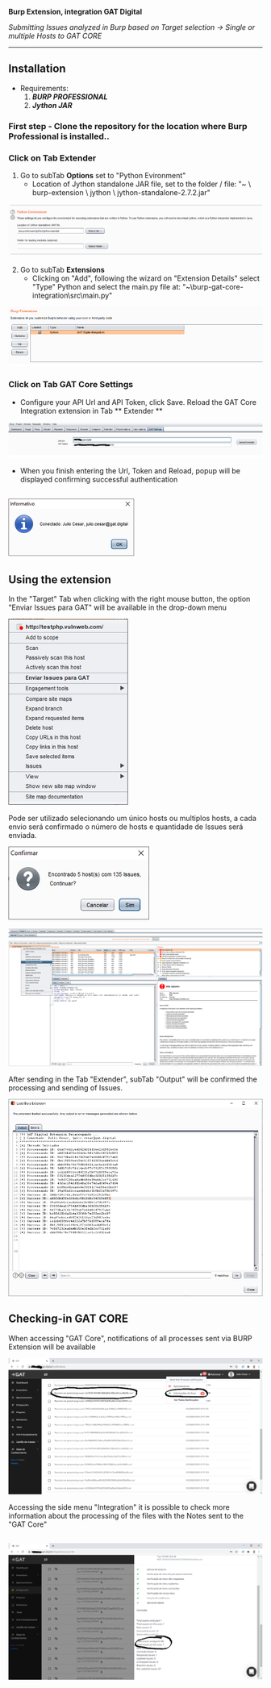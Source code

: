 **Burp Extension, integration GAT Digital**

*Submitting Issues analyzed in Burp based on Target selection -> Single or multiple Hosts to GAT CORE*

---

## Installation

* Requirements:
    1. ***BURP PROFESSIONAL***
    2. ***Jython JAR***

### First step - **Clone** the repository for the location where Burp Professional is installed..

### Click on Tab **Extender**
1. Go to subTab **Options** set to "Python Evironment"
     * Location of Jython standalone JAR file, set to the folder / file: "~ \ burp-extension \ jython \ jython-standalone-2.7.2.jar"


![Alt text](images/img-1.png?raw=true "Environment Configuration")

2. Go to subTab **Extensions**
     * Clicking on "Add", following the wizard on "Extension Details"
     select "Type" Python and select the main.py file at: "~\burp-gat-core-integration\src\main.py"

![Alt text](images/img-2.png?raw=true "Extension Configuration")

### Click on Tab **GAT Core Settings**
* Configure your API Url and API Token, click Save. Reload the GAT Core Integration extension in Tab ** Extender **

![Alt text](images/img-4.png?raw=true "API Configuration")

* When you finish entering the Url, Token and Reload, popup will be displayed confirming successful authentication

![Alt text](images/img-5.png?raw=true "API Connect")
---

## Using the extension
In the "Target" Tab when clicking with the right mouse button, the option "Enviar Issues para GAT" will be available in the drop-down menu

![Alt text](images/img-6.png?raw=true "Sending")

Pode ser utilizado selecionando um único hosts ou multiplos hosts, a cada envio será confirmado o número de hosts e quantidade de Issues será enviada.

![Alt text](images/img-7.png?raw=true "Confirm")

![Alt text](images/img-3.png?raw=true "Sending Issues GAT Core")

After sending in the Tab "Extender", subTab "Output" will be confirmed the processing and sending of Issues.

![Alt text](images/img-8.png?raw=true " Issues GAT Core Send")

## Checking-in GAT CORE
When accessing "GAT Core", notifications of all processes sent via BURP Extension will be available

![Alt text](images/img-9.png?raw=true "Listing Uploads")

Accessing the side menu "Integration" it is possible to check more information about the processing of the files with the Notes sent to the "GAT Core"

![Alt text](images/img-10.png?raw=true "More infos process")
---
